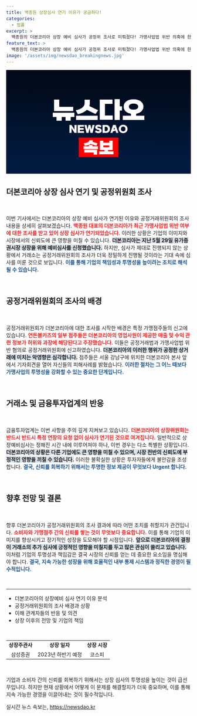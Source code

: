 ```yaml
---
title: 백종원 상장심사 연기 이유가 궁금하다!
categories:
  - 법률
excerpt: >
  백종원의 더본코리아 상장 예비 심사가 공정위 조사로 미뤄졌다! 가맹사업법 위반 의혹에 한국거래소가 신중함을 보이는 가운데, 투자자들의 귀추가 주목된다.
feature_text: >
  백종원의 더본코리아 상장 예비 심사가 공정위 조사로 미뤄졌다! 가맹사업법 위반 의혹에 한국거래소가 신중함을 보이는 가운데, 투자자들의 귀추가 주목된다.
image: '/assets/img/newsdao_breakingnews.jpg'
---
```


<p><img src="/assets/img/newsdao_breakingnews.jpg" alt="cryptoinkorea 속보" /></p>

<h2 data-ke-size="size26">더본코리아 상장 심사 연기 및 공정위원회 조사</h2>

<p data-ke-size="size16">&nbsp;</p>

<p>이번 기사에서는 더본코리아의 상장 예비 심사가 연기된 이유와 공정거래위원회의 조사 내용을 상세히 살펴보겠습니다. <b><span style="color: #ee2323;">백종원 대표의 더본코리아가 최근 가맹사업법 위반 여부에 대한 조사를 받고 있어 상장 심사가 연기되었습니다.</span></b> 이러한 상황은 기업의 이미지와 시장에서의 신뢰도에 큰 영향을 미칠 수 있습니다. <b><span style="background-color: #21538527;">더본코리아는 지난 5월 29일 유가증권시장 상장을 위해 예비심사를 신청했습니다.</span></b> 하지만, 심사가 제대로 진행되지 않는 상황에서 거래소는 공정거래위원회의 조사가 더욱 정밀하게 진행될 것이라는 기대 속에 심사를 미룬 것으로 보입니다. <b><span style="color: #1a5490;">이를 통해 기업의 책임성과 투명성을 높이려는 조치로 해석될 수 있습니다.</span></b></p>

<p data-ke-size="size16">&nbsp;</p>

<h2 data-ke-size="size26">공정거래위원회의 조사의 배경</h2>

<p data-ke-size="size16">&nbsp;</p>

<p>공정거래위원회가 더본코리아에 대한 조사를 시작한 배경은 특정 가맹점주들의 신고에 있습니다. <b><span style="color: #ee2323;">연돈볼카츠의 일부 점주들은 더본코리아의 영업사원이 제공한 매출 및 수익 관련 정보가 허위와 과장에 해당된다고 주장했습니다.</span></b> 이들은 공정거래법과 가맹사업법 위반 혐의로 공정거래위원회에 신고하였습니다. <b><span style="background-color: #21538527;">더본코리아의 이러한 행위가 공정한 상거래에 미치는 악영향은 심각합니다.</span></b> 점주들은 서울 강남구에 위치한 더본코리아 본사 앞에서 기자회견을 열어 자신들의 피해사례를 밝혔습니다. <b><span style="color: #1a5490;">이러한 절차는 그 어느 때보다 가맹사업의 투명성을 강화할 수 있는 중요한 단계입니다.</span></b></p>

<p data-ke-size="size16">&nbsp;</p>

<h2 data-ke-size="size26">거래소 및 금융투자업계의 반응</h2>

<p data-ke-size="size16">&nbsp;</p>

<p>금융투자업계는 이번 사항을 주의 깊게 지켜보고 있습니다. <b><span style="color: #ee2323;">더본코리아의 상장위원회는 반드시 반드시 특정 연장의 요청 없이 심사가 연기된 것으로 여겨집니다.</span></b> 일반적으로 상장예비심사는 정해진 시간 내에 이루어져야 하나, 이번 경우는 다소 특별한 상황입니다. <b><span style="background-color: #21538527;">더본코리아의 상황은 다른 기업에도 큰 영향을 미칠 수 있으며, 시장 전반의 신뢰도에 부정적인 영향을 끼칠 수 있습니다.</span></b> 이러한 불확실한 상황은 투자자들에게 불안감을 조성합니다. <b><span style="color: #1a5490;">결국, 신뢰를 회복하기 위해서는 투명한 정보 제공이 무엇보다 Urgent 합니다.</span></b></p>

<p data-ke-size="size16">&nbsp;</p>

<h2 data-ke-size="size26">향후 전망 및 결론</h2>

<p data-ke-size="size16">&nbsp;</p>

<p>향후 더본코리아가 공정거래위원회의 조사 결과에 따라 어떤 조치를 취할지가 관건입니다. <b><span style="color: #ee2323;">소비자와 가맹점주 간의 신뢰를 쌓는 것이 무엇보다 중요합니다.</span></b> 이를 통해 기업의 이미지를 향상시키고 장기적인 성장을 도모해야 할 시점입니다. <b><span style="background-color: #21538527;">앞으로 더본코리아의 결정이 거래소의 추가 심사에 긍정적인 영향을 미칠지를 두고 많은 관심이 쏠리고 있습니다.</span></b> 이처럼 기업의 투명성과 책임감은 결국 시장의 신뢰를 얻는 데 중요한 요소임을 명심해야 합니다. <b><span style="color: #1a5490;">결국, 지속 가능한 성장을 위해 효율적인 내부 통제 시스템과 정직한 경영이 필수적입니다.</span></b></p>

<p data-ke-size="size16">&nbsp;</p>

<hr />

<ul>
    <li>더본코리아의 상장예비 심사 연기 이유 분석</li>
    <li>공정거래위원회의 조사 배경과 상황</li>
    <li>이해 관계자들의 반응 및 의견</li>
    <li>상장 이후의 전망 및 기업의 책임</li>
</ul>

<p data-ke-size="size16">&nbsp;</p>

<table style="width: 100%; border-collapse: collapse;">
    <tbody>
        <tr>
            <td style="text-align: center; height: 17px;"><b>상장주관사</b></td>
            <td style="text-align: center; height: 17px;"><b>상장 일자</b></td>
            <td style="text-align: center; height: 17px;"><b>상장 시장</b></td>
        </tr>
        <tr>
            <td style="text-align: center; height: 17px;">삼성증권</td>
            <td style="text-align: center; height: 17px;">2023년 하반기 예정</td>
            <td style="text-align: center; height: 17px;">코스피</td>
        </tr>
    </tbody>
</table>

<p data-ke-size="size16">&nbsp;</p>

<p>기업과 소비자 간의 신뢰를 회복하기 위해서는 상장 심사의 투명성을 높이는 것이 급선무입니다. 하지만 현재 상황에서 어떻게 이 문제를 해결할지가 더욱 중요하며, 이를 통해 지속 가능한 경영을 이끌어내는 것이 필수적입니다.</p>
실시간 뉴스 속보는, <a href="https://newsdao.kr" rel="dofollow">https://newsdao.kr</a>


